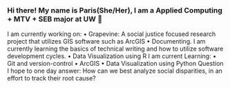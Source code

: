 ### Hi there! My name is Paris(She/Her), I am a Applied Computing + MTV + SEB major at UW 👋
I am currently working on: 
  •	Grapevine: A social justice focused research project that utilizes GIS software such as ArcGIS
  •	Documenting. I am currently learning the basics of technical writing and how to utilize software development cycles. 
  •	Data Visualization using R 
I am current Learning: 
  •	Git and version-control 
  •	ArcGIS 
  •	Data Visualization using Python 
Question I hope to one day answer:
  How can we best analyze social disparities, in an effort to track their root cause?


<!--
**ParisNBruner/ParisNBruner** is a ✨ _special_ ✨ repository because its `README.md` (this file) appears on your GitHub profile.

Here are some ideas to get you started:

- 🔭 I’m currently working on ...
- 🌱 I’m currently learning ...
- 👯 I’m looking to collaborate on ...
- 🤔 I’m looking for help with ...
- 💬 Ask me about ...
- 📫 How to reach me: ...
- 😄 Pronouns: ...
- ⚡ Fun fact: ...
-->
